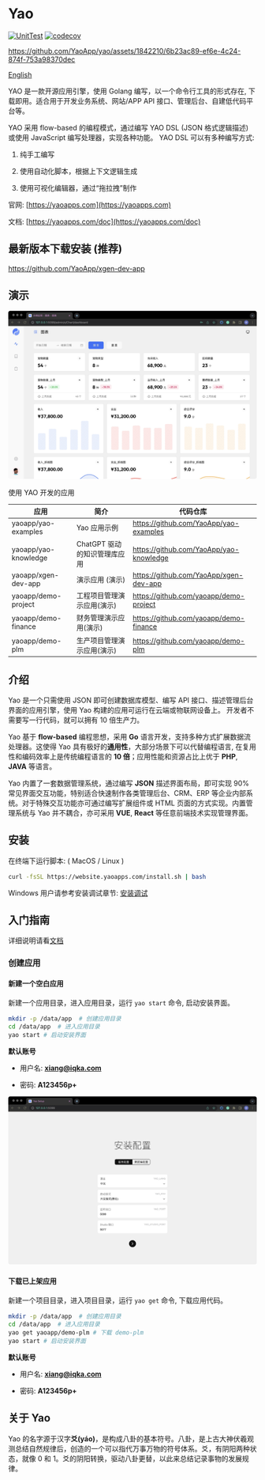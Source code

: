 # Yao

[![UnitTest](https://github.com/YaoApp/yao/actions/workflows/unit-test.yml/badge.svg)](https://github.com/YaoApp/yao/actions/workflows/unit-test.yml)
[![codecov](https://codecov.io/gh/YaoApp/yao/branch/main/graph/badge.svg?token=294Y05U71J)](https://codecov.io/gh/YaoApp/yao)

https://github.com/YaoApp/yao/assets/1842210/6b23ac89-ef6e-4c24-874f-753a98370dec

[English](README.md)

YAO 是一款开源应用引擎，使用 Golang 编写，以一个命令行工具的形式存在, 下载即用。适合用于开发业务系统、网站/APP API 接口、管理后台、自建低代码平台等。

YAO 采用 flow-based 的编程模式，通过编写 YAO DSL (JSON 格式逻辑描述) 或使用 JavaScript 编写处理器，实现各种功能。 YAO DSL 可以有多种编写方式:

1. 纯手工编写

2. 使用自动化脚本，根据上下文逻辑生成

3. 使用可视化编辑器，通过“拖拉拽”制作

官网: [https://yaoapps.com](https://yaoapps.com)

文档: [https://yaoapps.com/doc](https://yaoapps.com/doc)

## 最新版本下载安装 (推荐)

https://github.com/YaoApp/xgen-dev-app

## 演示

![界面](docs/yao-setup-demo.jpg)

使用 YAO 开发的应用

| 应用                 | 简介                         | 代码仓库                                |
| -------------------- | ---------------------------- | --------------------------------------- |
| yaoapp/yao-examples  | Yao 应用示例                 | https://github.com/YaoApp/yao-examples  |
| yaoapp/yao-knowledge | ChatGPT 驱动的知识管理库应用 | https://github.com/YaoApp/yao-knowledge |
| yaoapp/xgen-dev-app  | 演示应用 (演示)              | https://github.com/YaoApp/xgen-dev-app  |
| yaoapp/demo-project  | 工程项目管理演示应用(演示)   | https://github.com/yaoapp/demo-project  |
| yaoapp/demo-finance  | 财务管理演示应用(演示)       | https://github.com/yaoapp/demo-finance  |
| yaoapp/demo-plm      | 生产项目管理演示应用(演示)   | https://github.com/yaoapp/demo-plm      |

## 介绍

Yao 是一个只需使用 JSON 即可创建数据库模型、编写 API 接口、描述管理后台界面的应用引擎，使用 Yao 构建的应用可运行在云端或物联网设备上。 开发者不需要写一行代码，就可以拥有 10 倍生产力。

Yao 基于 **flow-based** 编程思想，采用 **Go** 语言开发，支持多种方式扩展数据流处理器。这使得 Yao 具有极好的**通用性**，大部分场景下可以代替编程语言, 在复用性和编码效率上是传统编程语言的 **10 倍**；应用性能和资源占比上优于 **PHP**, **JAVA** 等语言。

Yao 内置了一套数据管理系统，通过编写 **JSON** 描述界面布局，即可实现 90% 常见界面交互功能，特别适合快速制作各类管理后台、CRM、ERP 等企业内部系统。对于特殊交互功能亦可通过编写扩展组件或 HTML 页面的方式实现。内置管理系统与 Yao 并不耦合，亦可采用 **VUE**, **React** 等任意前端技术实现管理界面。

## 安装

在终端下运行脚本: ( MacOS / Linux )

```bash
curl -fsSL https://website.yaoapps.com/install.sh | bash
```

Windows 用户请参考安装调试章节: [安装调试](https://yaoapps.com/doc/%E4%BB%8B%E7%BB%8D/%E5%AE%89%E8%A3%85%E8%B0%83%E8%AF%95)

## 入门指南

详细说明请看[文档](https://yaoapps.com/doc/%E4%BB%8B%E7%BB%8D/%E5%85%A5%E9%97%A8%E6%8C%87%E5%8D%97)

### 创建应用

#### 新建一个空白应用

新建一个应用目录，进入应用目录，运行 `yao start` 命令, 启动安装界面。

```bash
mkdir -p /data/app  # 创建应用目录
cd /data/app  # 进入应用目录
yao start # 启动安装界面
```

**默认账号**

- 用户名: **xiang@iqka.com**

- 密码: **A123456p+**

![安装界面](docs/yao-setup-step2.jpg)

#### 下载已上架应用

新建一个项目目录，进入项目目录，运行 `yao get` 命令, 下载应用代码。

```bash
mkdir -p /data/app  # 创建应用目录
cd /data/app  # 进入应用目录
yao get yaoapp/demo-plm # 下载 demo-plm
yao start # 启动安装界面
```

**默认账号**

- 用户名: **xiang@iqka.com**

- 密码: **A123456p+**

## 关于 Yao

Yao 的名字源于汉字**爻(yáo)**，是构成八卦的基本符号。八卦，是上古大神伏羲观测总结自然规律后，创造的一个可以指代万事万物的符号体系。爻，有阴阳两种状态，就像 0 和 1。爻的阴阳转换，驱动八卦更替，以此来总结记录事物的发展规律。
